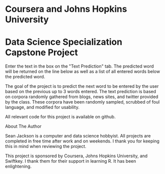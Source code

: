 # Coursera and Johns Hopkins University 
# Data Science Specialization Capstone Project

Enter the text in the box on the "Text Prediction" tab. The predicted word will be returned
on the line below as well as a list of all entered words below the predicted word.

The goal of the project is to predict the next word to be entered by the user
based on the previous up to 3 words entered. The text prediction is based on corpora
randomly gathered from blogs, news sites, and twitter provided by the class. These
corpora have been randomly sampled, scrubbed of foul language, and modified for usability.

All relevant code for this project is available on github.

About The Author

Sean Jackson is a computer and data science hobbyist. All projects are completed in free time after work and on weekends. 
I thank you for keeping this in mind when reviewing the project.

This project is sponsored by Coursera, Johns Hopkins University, and Swiftkey.
I thank them for their support in learning R. It has been enlightening.
